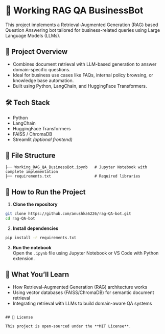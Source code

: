 # 🤖 Working RAG QA BusinessBot

This project implements a Retrieval-Augmented Generation (RAG) based Question Answering bot tailored for business-related queries using Large Language Models (LLMs).

## 📌 Project Overview

- Combines document retrieval with LLM-based generation to answer domain-specific questions.
- Ideal for business use cases like FAQs, internal policy browsing, or knowledge base automation.
- Built using Python, LangChain, and HuggingFace Transformers.

## 🛠️ Tech Stack

- Python  
- LangChain  
- HuggingFace Transformers  
- FAISS / ChromaDB  
- Streamlit *(optional frontend)*  

## 📂 File Structure

```
├── Working_RAG_QA_BusinessBot.ipynb   # Jupyter Notebook with complete implementation  
├── requirements.txt                   # Required libraries  
```

## 🚀 How to Run the Project

1. **Clone the repository**  
```bash
git clone https://github.com/anushka6226/rag-QA-bot.git  
cd rag-QA-bot  
```

2. **Install dependencies**  
```bash
pip install -r requirements.txt  
```

3. **Run the notebook**  
Open the `.ipynb` file using Jupyter Notebook or VS Code with Python extension.

## 🎯 What You’ll Learn

- How Retrieval-Augmented Generation (RAG) architecture works  
- Using vector databases (FAISS/ChromaDB) for semantic document retrieval  
- Integrating retrieval with LLMs to build domain-aware QA systems  

```

## 📄 License

This project is open-sourced under the **MIT License**.
